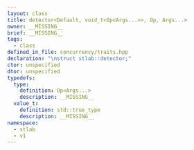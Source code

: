 ```yaml
---
layout: class
title: detector<Default, void_t<Op<Args...>>, Op, Args...>
owner: __MISSING__
brief: __MISSING__
tags:
  - class
defined_in_file: concurrency/traits.hpp
declaration: "\nstruct stlab::detector;"
ctor: unspecified
dtor: unspecified
typedefs:
  type:
    definition: Op<Args...>
    description: __MISSING__
  value_t:
    definition: std::true_type
    description: __MISSING__
namespace:
  - stlab
  - v1
---
```

